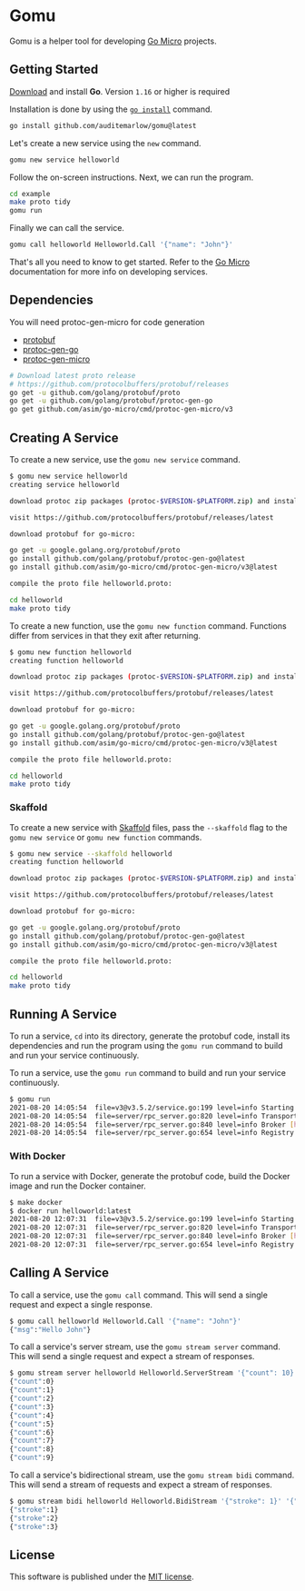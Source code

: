 # Gomu

Gomu is a helper tool for developing [Go Micro][1] projects.

## Getting Started

[Download][2] and install **Go**. Version `1.16` or higher is required

Installation is done by using the [`go install`][3] command.

```bash
go install github.com/auditemarlow/gomu@latest
```

Let's create a new service using the `new` command.

```bash
gomu new service helloworld
```

Follow the on-screen instructions. Next, we can run the program.

```bash
cd example
make proto tidy
gomu run
```

Finally we can call the service.

```bash
gomu call helloworld Helloworld.Call '{"name": "John"}'
```

That's all you need to know to get started. Refer to the [Go Micro][1]
documentation for more info on developing services.

## Dependencies

You will need protoc-gen-micro for code generation

* [protobuf][4]
* [protoc-gen-go][5]
* [protoc-gen-micro][6]

```bash
# Download latest proto release
# https://github.com/protocolbuffers/protobuf/releases
go get -u github.com/golang/protobuf/proto
go get -u github.com/golang/protobuf/protoc-gen-go
go get github.com/asim/go-micro/cmd/protoc-gen-micro/v3
```

## Creating A Service

To create a new service, use the `gomu new service` command.

```bash
$ gomu new service helloworld
creating service helloworld

download protoc zip packages (protoc-$VERSION-$PLATFORM.zip) and install:

visit https://github.com/protocolbuffers/protobuf/releases/latest

download protobuf for go-micro:

go get -u google.golang.org/protobuf/proto
go install github.com/golang/protobuf/protoc-gen-go@latest
go install github.com/asim/go-micro/cmd/protoc-gen-micro/v3@latest

compile the proto file helloworld.proto:

cd helloworld
make proto tidy
```

To create a new function, use the `gomu new function` command. Functions differ
from services in that they exit after returning.

```bash
$ gomu new function helloworld
creating function helloworld

download protoc zip packages (protoc-$VERSION-$PLATFORM.zip) and install:

visit https://github.com/protocolbuffers/protobuf/releases/latest

download protobuf for go-micro:

go get -u google.golang.org/protobuf/proto
go install github.com/golang/protobuf/protoc-gen-go@latest
go install github.com/asim/go-micro/cmd/protoc-gen-micro/v3@latest

compile the proto file helloworld.proto:

cd helloworld
make proto tidy
```

### Skaffold

To create a new service with [Skaffold][7] files, pass the `--skaffold` flag to
the `gomu new service` or `gomu new function` commands.

```bash
$ gomu new service --skaffold helloworld
creating function helloworld

download protoc zip packages (protoc-$VERSION-$PLATFORM.zip) and install:

visit https://github.com/protocolbuffers/protobuf/releases/latest

download protobuf for go-micro:

go get -u google.golang.org/protobuf/proto
go install github.com/golang/protobuf/protoc-gen-go@latest
go install github.com/asim/go-micro/cmd/protoc-gen-micro/v3@latest

compile the proto file helloworld.proto:

cd helloworld
make proto tidy
```

## Running A Service

To run a service, `cd` into its directory, generate the protobuf code, install
its dependencies and run the program using the `gomu run` command to build and
run your service continuously.

To run a service, use the `gomu run` command to build and run your service
continuously.

```bash
$ gomu run
2021-08-20 14:05:54  file=v3@v3.5.2/service.go:199 level=info Starting [service] helloworld
2021-08-20 14:05:54  file=server/rpc_server.go:820 level=info Transport [http] Listening on [::]:34531
2021-08-20 14:05:54  file=server/rpc_server.go:840 level=info Broker [http] Connected to 127.0.0.1:44975
2021-08-20 14:05:54  file=server/rpc_server.go:654 level=info Registry [mdns] Registering node: helloworld-45f43a6f-5fc0-4b0d-af73-e4a10c36ef54
```

### With Docker

To run a service with Docker, generate the protobuf code, build the Docker
image and run the Docker container.

```bash
$ make docker
$ docker run helloworld:latest
2021-08-20 12:07:31  file=v3@v3.5.2/service.go:199 level=info Starting [service] helloworld
2021-08-20 12:07:31  file=server/rpc_server.go:820 level=info Transport [http] Listening on [::]:36037
2021-08-20 12:07:31  file=server/rpc_server.go:840 level=info Broker [http] Connected to 127.0.0.1:46157
2021-08-20 12:07:31  file=server/rpc_server.go:654 level=info Registry [mdns] Registering node: helloworld-31f58714-72f5-4d12-b2eb-98f66aea7a34
```

## Calling A Service

To call a service, use the `gomu call` command. This will send a single request
and expect a single response.

```bash
$ gomu call helloworld Helloworld.Call '{"name": "John"}'
{"msg":"Hello John"}
```

To call a service's server stream, use the `gomu stream server` command. This
will send a single request and expect a stream of responses.

```bash
$ gomu stream server helloworld Helloworld.ServerStream '{"count": 10}'
{"count":0}
{"count":1}
{"count":2}
{"count":3}
{"count":4}
{"count":5}
{"count":6}
{"count":7}
{"count":8}
{"count":9}
```

To call a service's bidirectional stream, use the `gomu stream bidi` command.
This will send a stream of requests and expect a stream of responses.

```bash
$ gomu stream bidi helloworld Helloworld.BidiStream '{"stroke": 1}' '{"stroke": 2}' '{"stroke": 3}'
{"stroke":1}
{"stroke":2}
{"stroke":3}
```

## License

This software is published under the [MIT license][8].

[1]: https://github.com/asim/go-micro
[2]: https://golang.org/dl/
[3]: https://golang.org/cmd/go/#hdr-Compile_and_install_packages_and_dependencies
[4]: https://grpc.io/docs/protoc-installation/
[5]: https://micro.mu/github.com/golang/protobuf/protoc-gen-go
[6]: https://github.com/asim/go-micro/tree/master/cmd/protoc-gen-micro
[7]: https://skaffold.dev/
[8]: LICENSE
